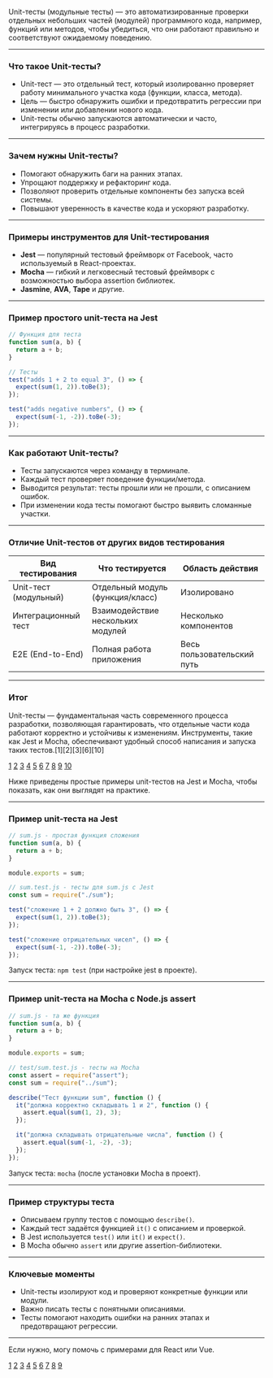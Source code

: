 Unit-тесты (модульные тесты) — это автоматизированные проверки отдельных небольших частей (модулей) программного кода, например, функций или методов, чтобы убедиться, что они работают правильно и соответствуют ожидаемому поведению.

---

### Что такое Unit-тесты?

- Unit-тест — это отдельный тест, который изолированно проверяет работу минимального участка кода (функции, класса, метода).
- Цель — быстро обнаружить ошибки и предотвратить регрессии при изменении или добавлении нового кода.
- Unit-тесты обычно запускаются автоматически и часто, интегрируясь в процесс разработки.

---

### Зачем нужны Unit-тесты?

- Помогают обнаружить баги на ранних этапах.
- Упрощают поддержку и рефакторинг кода.
- Позволяют проверить отдельные компоненты без запуска всей системы.
- Повышают уверенность в качестве кода и ускоряют разработку.

---

### Примеры инструментов для Unit-тестирования

- **Jest** — популярный тестовый фреймворк от Facebook, часто используемый в React-проектах.
- **Mocha** — гибкий и легковесный тестовый фреймворк с возможностью выбора assertion библиотек.
- **Jasmine**, **AVA**, **Tape** и другие.

---

### Пример простого unit-теста на Jest

```js
// Функция для теста
function sum(a, b) {
  return a + b;
}

// Тесты
test("adds 1 + 2 to equal 3", () => {
  expect(sum(1, 2)).toBe(3);
});

test("adds negative numbers", () => {
  expect(sum(-1, -2)).toBe(-3);
});
```

---

### Как работают Unit-тесты?

- Тесты запускаются через команду в терминале.
- Каждый тест проверяет поведение функции/метода.
- Выводится результат: тесты прошли или не прошли, с описанием ошибок.
- При изменении кода тесты помогают быстро выявить сломанные участки.

---

### Отличие Unit-тестов от других видов тестирования

| Вид тестирования      | Что тестируется                   | Область действия           |
| --------------------- | --------------------------------- | -------------------------- |
| Unit-тест (модульный) | Отдельный модуль (функция/класс)  | Изолировано                |
| Интеграционный тест   | Взаимодействие нескольких модулей | Несколько компонентов      |
| E2E (End-to-End)      | Полная работа приложения          | Весь пользовательский путь |

---

### Итог

Unit-тесты — фундаментальная часть современного процесса разработки, позволяющая гарантировать, что отдельные части кода работают корректно и устойчивы к изменениям. Инструменты, такие как Jest и Mocha, обеспечивают удобный способ написания и запуска таких тестов.[1][2][3][6][10]

[1](https://habr.com/ru/articles/169381/)
[2](https://blog.skillfactory.ru/glossary/unit-testirovanie/)
[3](https://habr.com/ru/articles/760828/)
[4](https://www.uplab.ru/blog/chto-takoe-yunit-testy-testirovanie-v-razrabotke-ot-unit-testov-do-e2e/)
[5](https://foxminded.ua/ru/yunit-testy/)
[6](https://otus.ru/journal/unit-testirovanie-opisanie-i-osobennosti/)
[7](https://www.youtube.com/watch?v=-PB5c-pB30k)
[8](https://ru.wikipedia.org/wiki/%D0%9C%D0%BE%D0%B4%D1%83%D0%BB%D1%8C%D0%BD%D0%BE%D0%B5_%D1%82%D0%B5%D1%81%D1%82%D0%B8%D1%80%D0%BE%D0%B2%D0%B0%D0%BD%D0%B8%D0%B5)
[9](https://practicum.yandex.ru/blog/chto-takoe-modulnoe-yunit-testirovanie/)
[10](https://skillbox.ru/media/code/chto-takoe-unit-testy/)

Ниже приведены простые примеры unit-тестов на Jest и Mocha, чтобы показать, как они выглядят на практике.

---

### Пример unit-теста на Jest

```js
// sum.js - простая функция сложения
function sum(a, b) {
  return a + b;
}

module.exports = sum;
```

```js
// sum.test.js - тесты для sum.js с Jest
const sum = require("./sum");

test("сложение 1 + 2 должно быть 3", () => {
  expect(sum(1, 2)).toBe(3);
});

test("сложение отрицательных чисел", () => {
  expect(sum(-1, -2)).toBe(-3);
});
```

Запуск теста: `npm test` (при настройке jest в проекте).

---

### Пример unit-теста на Mocha с Node.js assert

```js
// sum.js - та же функция
function sum(a, b) {
  return a + b;
}

module.exports = sum;
```

```js
// test/sum.test.js - тесты на Mocha
const assert = require("assert");
const sum = require("../sum");

describe("Тест функции sum", function () {
  it("должна корректно складывать 1 и 2", function () {
    assert.equal(sum(1, 2), 3);
  });

  it("должна складывать отрицательные числа", function () {
    assert.equal(sum(-1, -2), -3);
  });
});
```

Запуск теста: `mocha` (после установки Mocha в проект).

---

### Пример структуры теста

- Описываем группу тестов с помощью `describe()`.
- Каждый тест задаётся функцией `it()` с описанием и проверкой.
- В Jest используется `test()` или `it()` и `expect()`.
- В Mocha обычно `assert` или другие assertion-библиотеки.

---

### Ключевые моменты

- Unit-тесты изолируют код и проверяют конкретные функции или модули.
- Важно писать тесты с понятными описаниями.
- Тесты помогают находить ошибки на ранних этапах и предотвращают регрессии.

---

Если нужно, могу помочь с примерами для React или Vue.

[1](https://habr.com/ru/articles/486360/)
[2](https://vc.ru/id2565094/911664-jest-vs-mocha)
[3](https://track.habr.com/frontend/skill/unit-tests)
[4](https://learn.microsoft.com/ru-ru/visualstudio/javascript/unit-testing-javascript-with-visual-studio?view=vs-2022)
[5](https://qarocks.ru/unittesting-basics-with-examples/)
[6](https://highload.tech/yunit-testy-v-javascript-instrumenty-i-platformy/)
[7](https://www.reddit.com/r/node/comments/q55mh2/jest_or_mocha_for_testing_nodejs_application/?tl=ru)
[8](https://amorgunov.com/posts/2020-01-28-how-write-tests-in-nodejs/)
[9](https://github.com/goldbergyoni/javascript-testing-best-practices/blob/master/readme-ru.md)
